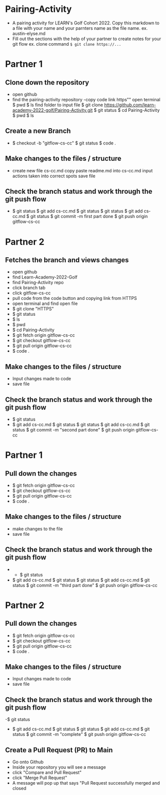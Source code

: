 # Pairing-Activity
- A pairing activity for LEARN's Golf Cohort 2022. Copy this markdown to a file with your name and your parnters name as the file name. 
    ex. austin-elyse.md
- Fill out the sections with the help of your partner to create notes for your git flow
    ex. clone command `$ git clone https://...`


# Partner 1
## Clone down the repository 
- open github
 - find the pairing-activity repository
 -copy code link https""
 open terminal
 $ pwd
 $ ls
 find folder to input file
 $ git clone  https://github.com/learn-academy-2022-golf/Pairing-Activity.git
 $ git status
 $ cd Pairing-Activity
 $ pwd
 $ ls



## Create a new Branch 
  - $ checkout -b "gitflow-cs-cc"
  $ git status
  $ code .

## Make changes to the files / structure
  - create new file cs-cc.md
  copy paste readme.md into cs-cc.md
  input actions taken into correct spots
  save file

  
## Check the branch status and work through the git push flow
  - $ git status
  $ git add cs-cc.md
  $ git status
  $ git status
  $ git add cs-cc.md
  $ git status
  $ git commit -m first part done
  $ git push origin gitflow-cs-cc

# Partner 2
## Fetches the branch and views changes
 - open github
 - find Learn-Academy-2022-Golf
 - find Pairing-Activity repo
 - click branch tab
 - click gitflow-cs-cc
 - pull code from the code button and copying link from HTTPS
 - open terminal and find open file
 - $ git clone "HTTPS"
 - $ git status
 - $ ls
 - $ pwd
 - $ cd Pairing-Activity
 - $ git fetch origin gitflow-cs-cc
  - $ git checkout gitflow-cs-cc
  - $ git pull origin gitflow-cs-cc
  - $ code .

##  Make changes to the files / structure
 - Input changes made to code
 - save file

## Check the branch status and work through the git push flow
 - $ git status
 - $ git add cs-cc.md
  $ git status
  $ git status
  $ git add cs-cc.md
  $ git status
  $ git commit -m "second part done"
  $ git push origin gitflow-cs-cc
# Partner 1
## Pull down the changes 
 - $ git fetch origin gitflow-cs-cc
  - $ git checkout gitflow-cs-cc
  - $ git pull origin gitflow-cs-cc
  - $ code .

## Make changes to the files / structure
 - make changes to the file
 - save file

## Check the branch status and work through the git push flow
 -  - $ git status
 - $ git add cs-cc.md
  $ git status
  $ git status
  $ git add cs-cc.md
  $ git status
  $ git commit -m "third part done"
  $ git push origin gitflow-cs-cc

# Partner 2
## Pull down the changes 
 - $ git fetch origin gitflow-cs-cc
  - $ git checkout gitflow-cs-cc
  - $ git pull origin gitflow-cs-cc
  - $ code .

##  Make changes to the files / structure
 - Input changes made to code
 - save file

## Check the branch status and work through the git push flow
 -$ git status
 - $ git add cs-cc.md
  $ git status
  $ git status
  $ git add cs-cc.md
  $ git status
  $ git commit -m "complete"
  $ git push origin gitflow-cs-cc

## Create a Pull Request (PR) to Main
 - Go onto Github
 - Inside your repository you will see a message
 - click "Compare and Pull Request"
 - click "Merge Pull Request"
 - A message will pop up that says "Pull Request successfully merged and closed
